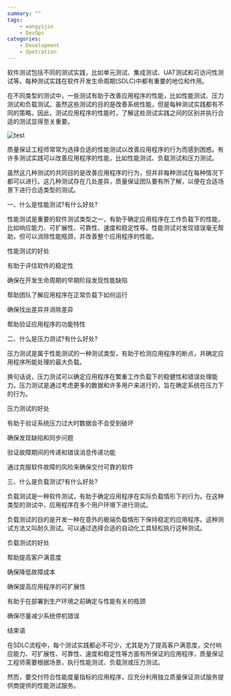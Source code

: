 ```yaml
---
summary: ""
tags:
    - wangyijie
    - DevOps
categories:
    - Development
    - Opetration
---
```

软件测试包括不同的测试实践，比如单元测试、集成测试、UAT测试和可访问性测试等。每种测试实践在软件开发生命周期(SDLC)中都有重要的地位和作用。

在不同类型的测试中，一些测试有助于改善应用程序的性能，比如性能测试、压力测试和负载测试。虽然这些测试的目的是改善系统性能，但是每种测试实践都有不同的策略。因此，测试应用程序的性能时，了解这些测试实践之间的区别并执行合适的测试显得至关重要。
<!--more-->
![test](https://upload-images.jianshu.io/upload_images/6000429-cad2ce36edb77a65.jpg?imageMogr2/auto-orient/strip%7CimageView2/2/w/1240)

质量保证工程师常常为选择合适的性能测试以改善应用程序的行为而感到困惑。有许多测试实践可以改善应用程序的性能，比如性能测试、负载测试和压力测试。

虽然这几种测试的共同目的是改善应用程序的行为，但并非每种测试在每种情况下都可以进行。这几种测试存在几处差异，质量保证团队要有所了解，以便在合适场景下进行合适类型的测试。

一、什么是性能测试?有什么好处?

性能测试是重要的软件测试类型之一，有助于确定应用程序在工作负载下的性能，比如响应能力、可扩展性、可靠性、速度和稳定性等。性能测试对发现错误毫无帮助，但可以消除性能瓶颈，并改善整个应用程序的性能。

性能测试的好处

有助于评估软件的稳定性

确保在开发生命周期的早期阶段发现性能缺陷

帮助团队了解应用程序在正常负载下如何运行

确保找出差异并消除差异

帮助验证应用程序的功能特性

二、什么是压力测试?有什么好处?

压力测试是属于性能测试的一种测试类型，有助于检测应用程序的断点，并确定应用程序所能处理的最大负载。

换句话说，压力测试可以确定应用程序在繁重工作负载下的稳健性和错误处理能力。压力测试是通过考虑更多的数据和许多用户来进行的，旨在确定系统在压力下的行为。

压力测试的好处

有助于验证系统压力过大时数据会不会受到破坏

确保发现缺陷和同步问题

验证故障期间的传递和错误消息传递功能

通过克服软件故障的风险来确保交付可靠的软件

三、什么是负载测试?有什么好处?

负载测试是一种软件测试，有助于确定应用程序在实际负载情形下的行为。在这种类型的测试中，应用程序在多个用户环境下进行测试。

负载测试的目的是开发一种在意外的极端负载情形下保持稳定的应用程序。这种测试方法又叫耐久测试。可以通过选择合适的自动化工具轻松执行这种测试。

负载测试的好处

帮助提高客户满意度

确保降低故障成本

确保提高应用程序的可扩展性

有助于在部署到生产环境之前确定与性能有关的瓶颈

确保尽量减少系统停机错误

结束语

在SDLC流程中，每个测试实践都必不可少，尤其是为了提高客户满意度，交付响应能力、可扩展性、可靠性、速度和稳定性等方面有所保证的应用程序，质量保证工程师需要根据场景，执行性能测试、负载测或压力测试。

然而，要交付符合性能度量指标的应用程序，应充分利用独立质量保证测试服务提供商提供的性能测试服务。
